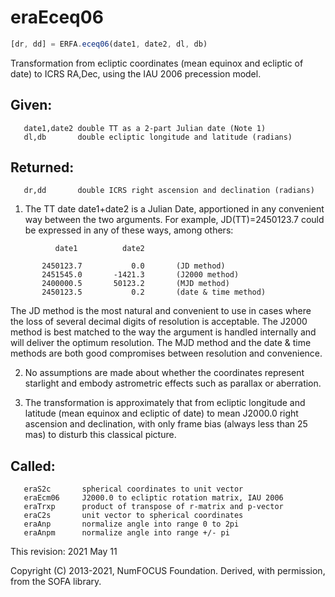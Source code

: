 # eraEceq06

```js
[dr, dd] = ERFA.eceq06(date1, date2, dl, db)
```

Transformation from ecliptic coordinates (mean equinox and ecliptic
of date) to ICRS RA,Dec, using the IAU 2006 precession model.

## Given:
```
   date1,date2 double TT as a 2-part Julian date (Note 1)
   dl,db       double ecliptic longitude and latitude (radians)
```

## Returned:
```
   dr,dd       double ICRS right ascension and declination (radians)
```

1) The TT date date1+date2 is a Julian Date, apportioned in any
   convenient way between the two arguments.  For example,
   JD(TT)=2450123.7 could be expressed in any of these ways,
   among others:

```
          date1          date2

       2450123.7           0.0       (JD method)
       2451545.0       -1421.3       (J2000 method)
       2400000.5       50123.2       (MJD method)
       2450123.5           0.2       (date & time method)
```

   The JD method is the most natural and convenient to use in
   cases where the loss of several decimal digits of resolution
   is acceptable.  The J2000 method is best matched to the way
   the argument is handled internally and will deliver the
   optimum resolution.  The MJD method and the date & time methods
   are both good compromises between resolution and convenience.

2) No assumptions are made about whether the coordinates represent
   starlight and embody astrometric effects such as parallax or
   aberration.

3) The transformation is approximately that from ecliptic longitude
   and latitude (mean equinox and ecliptic of date) to mean J2000.0
   right ascension and declination, with only frame bias (always
   less than 25 mas) to disturb this classical picture.

## Called:
```
   eraS2c       spherical coordinates to unit vector
   eraEcm06     J2000.0 to ecliptic rotation matrix, IAU 2006
   eraTrxp      product of transpose of r-matrix and p-vector
   eraC2s       unit vector to spherical coordinates
   eraAnp       normalize angle into range 0 to 2pi
   eraAnpm      normalize angle into range +/- pi
```

This revision:  2021 May 11

Copyright (C) 2013-2021, NumFOCUS Foundation.
Derived, with permission, from the SOFA library.
